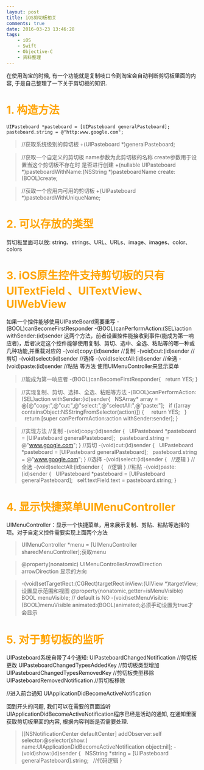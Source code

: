 ```yaml
---
layout: post
title: iOS剪切板相关
comments: true
date: 2016-03-23 13:46:28
tags:
    - iOS
    - Swift
    - Objective-C
    - 资料整理
---
```


在使用淘宝的时候, 有一个功能就是复制吱口令到淘宝会自动判断剪切板里面的内容, 于是自己整理了一下关于剪切板的知识.
<!--more-->

# <font color=orange>1. 构造方法</font>

    UIPasteboard *pasteboard = [UIPasteboard generalPasteboard];
    pasteboard.string = @"http:www.google.com";

>   //获取系统级别的剪切板
+(UIPasteboard *)generalPasteboard;

>   //获取一个自定义的剪切板 name参数为此剪切板的名称 create参数用于设置当这个剪切板不存在时 是否进行创建
+(nullable UIPasteboard *)pasteboardWithName:(NSString *)pasteboardName create:(BOOL)create;

>   //获取一个应用内可用的剪切板
+(UIPasteboard *)pasteboardWithUniqueName;


# <font color=orange>2. 可以存放的类型</font>
剪切板里面可以放: string、strings、URL、URLs、image、images、color、colors

# <font color=orange>3. iOS原生控件支持剪切板的只有UITextField 、UITextView、UIWebView</font>
如果一个控件能够使用UIPasteBoard需要重写
-(BOOL)canBecomeFirstResponder
-(BOOL)canPerformAction:(SEL)action withSender:(id)sender
这两个方法，前者设置控件能接收到事件(能成为第一响应者)，后者决定这个控件能够使用复制、剪切、选中、全选、粘贴等的哪一种或几种功能,并重载对应的
-(void)copy:(id)sender //复制
-(void)cut:(id)sender  //剪切
-(void)select:(id)sender //选择
-(void)selectAll:(id)sender //全选
-(void)paste:(id)sender //粘贴
等方法
使用UIMenuController来显示菜单

>   //能成为第一响应者
-(BOOL)canBecomeFirstResponder{
&nbsp;&nbsp;return YES;
}

>   //实现复制、剪切、选择、全选、粘贴等方法
-(BOOL)canPerformAction:(SEL)action withSender:(id)sender{
&nbsp;&nbsp;NSArray* array = @[@"copy:",@"cut:",@"select:",@"selectAll:",@"paste:"];
&nbsp;&nbsp;if ([array containsObject:NSStringFromSelector(action)]) {
&nbsp;&nbsp;&nbsp;&nbsp;return YES;
&nbsp;&nbsp;}
&nbsp;&nbsp;return [super canPerformAction:action withSender:sender];
}

>   //实现方法
//复制
-(void)copy:(id)sender {
&nbsp;&nbsp;UIPasteboard \*pasteboard = [UIPasteboard generalPasteboard];
&nbsp;&nbsp;pasteboard.string = @"www.google.com";
} 
//剪切
-(void)cut:(id)sender {
&nbsp;&nbsp;UIPasteboard \*pasteboard = [UIPasteboard generalPasteboard];
&nbsp;&nbsp;pasteboard.string = @"www.google.com";
}
//选择
-(void)select:(id)sender {
&nbsp;&nbsp;//逻辑
}
//全选
-(void)selectAll:(id)sender {
&nbsp;&nbsp;//逻辑
}
//粘贴
-(void)paste:(id)sender {
&nbsp;&nbsp;UIPasteboard \*pasteboard = [UIPasteboard generalPasteboard];
&nbsp;&nbsp;self.textField.text = pasteboard.string;
}

# <font color=orange>4. 显示快捷菜单UIMenuController</font>
UIMenuController：显示一个快捷菜单，用来展示复制、剪贴、粘贴等选择的项。对于自定义控件需要实现上面两个方法
>   UIMenuController *menu = [UIMenuController sharedMenuController];获取menu

>   @property(nonatomic) UIMenuControllerArrowDirection arrowDirection 显示的方向

>   -(void)setTargetRect:(CGRect)targetRect inView:(UIView *)targetView;设置显示范围和视图
>   @property(nonatomic,getter=isMenuVisible) BOOL menuVisible;	    // default is NO
    -(void)setMenuVisible:(BOOL)menuVisible animated:(BOOL)animated;必须手动设置为true才会显示

# <font color=orange>5. 对于剪切板的监听</font>
UIPasteboard系统自带了4个通知:
UIPasteboardChangedNotification //剪切板更改
UIPasteboardChangedTypesAddedKey  //剪切板类型增加
UIPasteboardChangedTypesRemovedKey //剪切板类型移除
UIPasteboardRemovedNotification //剪切板移除

//进入前台通知
UIApplicationDidBecomeActiveNotification

回到开头的问题, 我们可以在需要的页面监听UIApplicationDidBecomeActiveNotification程序已经是活动的通知,  在通知里面获取剪切板里面的内容, 根据内容判断是否需要处理.

>   [[NSNotificationCenter defaultCenter] addObserver:self selector:@selector(show:) name:UIApplicationDidBecomeActiveNotification object:nil];
    -(void)show:(id)sender {
    &nbsp;&nbsp;NSString *string = [UIPasteboard generalPasteboard].string;
    &nbsp;&nbsp;//代码逻辑
    }
